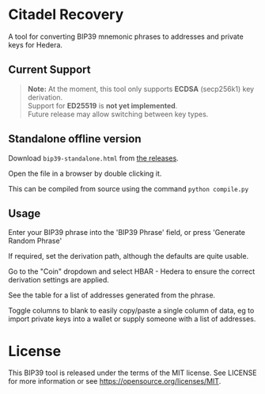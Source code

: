 # Citadel Recovery

A tool for converting BIP39 mnemonic phrases to addresses and private keys for Hedera.

## Current Support

> **Note:** At the moment, this tool only supports **ECDSA** (secp256k1) key derivation.  
> Support for **ED25519** is **not yet implemented**.  
> Future release may allow switching between key types.

## Standalone offline version

Download `bip39-standalone.html` from
[the releases](https://github.com/iancoleman/bip39/releases).

Open the file in a browser by double clicking it.

This can be compiled from source using the command `python compile.py`

## Usage

Enter your BIP39 phrase into the 'BIP39 Phrase' field, or press
'Generate Random Phrase'

If required, set the derivation path, although the defaults are quite usable.

Go to the "Coin" dropdown and select HBAR - Hedera to ensure the correct derivation settings are applied.

See the table for a list of addresses generated from the phrase.

Toggle columns to blank to easily copy/paste a single column of data, eg to
import private keys into a wallet or supply someone with a list of addresses.

# License

This BIP39 tool is released under the terms of the MIT license. See LICENSE for
more information or see https://opensource.org/licenses/MIT.

